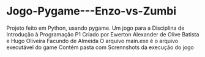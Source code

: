 # Jogo-Pygame---Enzo-vs-Zumbi
Projeto feito em Python, usando pygame. Um jogo para a Disciplina de Introdução à Programação P1
Criado por Ewerton Alexander de Olive Batista e Hugo Oliveira Facundo de Almeida
O arquivo main.exe é o arquivo executável do game
Contém pasta com Scrennshots da execução do jogo
